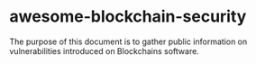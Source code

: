 # awesome-blockchain-security
The purpose of this document is to gather public information on vulnerabilities introduced on Blockchains software. 
